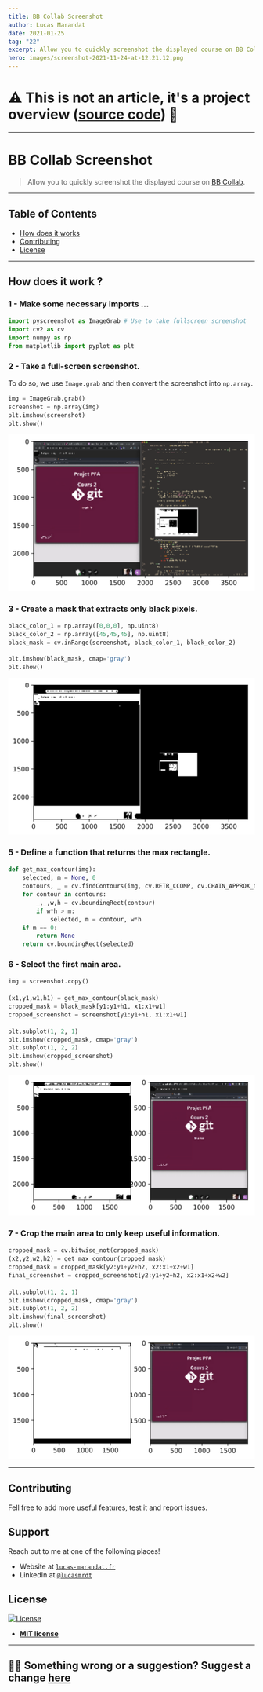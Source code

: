```yaml
---
title: BB Collab Screenshot
author: Lucas Marandat
date: 2021-01-25
tag: "22"
excerpt: Allow you to quickly screenshot the displayed course on BB Collab.
hero: images/screenshot-2021-11-24-at-12.21.12.png
---
```

# ⚠️ This is not an article, it's a project overview ([source code](https://github.com/lucasmrdt/timetable-to-google-calendar)) 🔎

---

# BB Collab Screenshot
> Allow you to quickly screenshot the displayed course on [BB Collab](https://us.bbcollab.com/collab/ui/scheduler/).

---

## Table of Contents

- [How does it works](#How-does-it-work-?)
- [Contributing](#contributing)
- [License](#license)

---


## How does it work ?

### 1 - Make some necessary imports ...


```python
import pyscreenshot as ImageGrab # Use to take fullscreen screenshot
import cv2 as cv
import numpy as np
from matplotlib import pyplot as plt
```

### 2 - Take a full-screen screenshot.

To do so, we use `Image.grab` and then convert the screenshot into `np.array`.


```python
img = ImageGrab.grab()
screenshot = np.array(img)
plt.imshow(screenshot)
plt.show()
```


    
![svg](https://raw.githubusercontent.com/lucasmrdt/bb-collab-screenshot/main/notebook_files/notebook_5_0.svg)
    


### 3 - Create a mask that extracts only black pixels.


```python
black_color_1 = np.array([0,0,0], np.uint8)
black_color_2 = np.array([45,45,45], np.uint8)
black_mask = cv.inRange(screenshot, black_color_1, black_color_2)

plt.imshow(black_mask, cmap='gray')
plt.show()
```


    
![svg](https://raw.githubusercontent.com/lucasmrdt/bb-collab-screenshot/main/notebook_files/notebook_7_0.svg)
    


### 5 - Define a function that returns the max rectangle.


```python
def get_max_contour(img):
    selected, m = None, 0
    contours, _ = cv.findContours(img, cv.RETR_CCOMP, cv.CHAIN_APPROX_NONE)
    for contour in contours:
        _,_,w,h = cv.boundingRect(contour)
        if w*h > m:
            selected, m = contour, w*h
    if m == 0:
        return None
    return cv.boundingRect(selected)
```

### 6 - Select the first main area.


```python
img = screenshot.copy()

(x1,y1,w1,h1) = get_max_contour(black_mask)
cropped_mask = black_mask[y1:y1+h1, x1:x1+w1]
cropped_screenshot = screenshot[y1:y1+h1, x1:x1+w1]

plt.subplot(1, 2, 1)
plt.imshow(cropped_mask, cmap='gray')
plt.subplot(1, 2, 2)
plt.imshow(cropped_screenshot)
plt.show()
```


    
![svg](https://raw.githubusercontent.com/lucasmrdt/bb-collab-screenshot/main/notebook_files/notebook_11_0.svg)
    


### 7 - Crop the main area to only keep useful information.


```python
cropped_mask = cv.bitwise_not(cropped_mask)
(x2,y2,w2,h2) = get_max_contour(cropped_mask)
cropped_mask = cropped_mask[y2:y1+y2+h2, x2:x1+x2+w1]
final_screenshot = cropped_screenshot[y2:y1+y2+h2, x2:x1+x2+w2]

plt.subplot(1, 2, 1)
plt.imshow(cropped_mask, cmap='gray')
plt.subplot(1, 2, 2)
plt.imshow(final_screenshot)
plt.show()
```


    
![svg](https://raw.githubusercontent.com/lucasmrdt/bb-collab-screenshot/main/notebook_files/notebook_13_0.svg)
    

---

## Contributing

Fell free to add more useful features, test it and report issues.

## Support

Reach out to me at one of the following places!

- Website at <a href="https://lucas-marandat.fr" target="_blank">`lucas-marandat.fr`</a>
- LinkedIn at <a href="https://www.linkedin.com/in/lucasmrdt/" target="_blank">`@lucasmrdt`</a>

## License

[![License](https://img.shields.io/:license-mit-blue.svg?style=flat-square)](http://badges.mit-license.org)

- **[MIT license](http://opensource.org/licenses/mit-license.php)**


---

## ✍🏻 Something wrong or a suggestion? Suggest a change [here](https://github.com/lucasmrdt/personal-blog/blob/master/content/posts/2021-01-25-bbcollabscreenshot/index.md)
